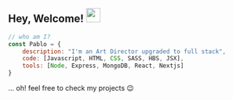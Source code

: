 ## Hey, Welcome! <img src="https://raw.githubusercontent.com/TheDudeThatCode/TheDudeThatCode/master/Assets/Hi.gif" width="29"> 

```javascript
// who am I?
const Pablo = {
    description: "I'm an Art Director upgraded to full stack",
    code: [Javascript, HTML, CSS, SASS, HBS, JSX],
    tools: [Node, Express, MongoDB, React, Nextjs]
}
```
<p>... oh! feel free to check my projects 😉</p>
